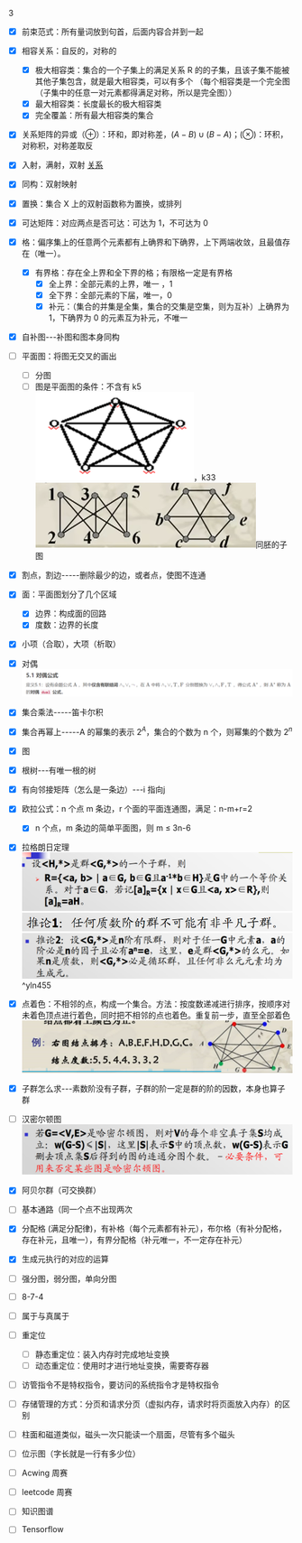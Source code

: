 3
- [x] 前束范式：所有量词放到句首，后面内容合并到一起
- [x] 相容关系：自反的，对称的
	- [x] 极大相容类：集合的一个子集上的满足关系 R 的的子集，且该子集不能被其他子集包含，就是最大相容类，可以有多个 （每个相容类是一个完全图（子集中的任意一对元素都得满足对称，所以是完全图））
	- [x] 最大相容类：长度最长的极大相容类
	- [x] 完全覆盖：所有最大相容类的集合
- [x] 关系矩阵的异或（$\oplus$）：环和，即对称差，$(A-B)\cup(B-A)$；($\otimes$)：环积，对称积，对称差取反
- [x] 入射，满射，双射 [关系](离散数学/关系.md#^oenrac)
- [x] 同构：双射映射
- [x] 置换：集合 X 上的双射函数称为置换，或排列
- [x] 可达矩阵：对应两点是否可达：可达为 1，不可达为 0
- [x] 格：偏序集上的任意两个元素都有上确界和下确界，上下两端收敛，且最值存在（唯一）。
	- [x] 有界格：存在全上界和全下界的格；有限格一定是有界格
		- [x] 全上界：全部元素的上界，唯一 ，1
		- [x] 全下界：全部元素的下届，唯一，0
		- [x] 补元：（集合的并集是全集，集合的交集是空集，则为互补）上确界为 1，下确界为 0 的元素互为补元，不唯一
- [x] 自补图---补图和图本身同构
- [ ] 平面图：将图无交叉的画出
	- [ ] 分图
	- [ ] 图是平面图的条件：不含有 k5![](附件/Pasted%20image%2020230326090943.png)，k33 ![](附件/Pasted%20image%2020230326091152.png)同胚的子图
- [x] 割点，割边-----删除最少的边，或者点，使图不连通
- [x] 面：平面图划分了几个区域
	- [x] 边界：构成面的回路
	- [x] 度数：边界的长度
- [x] 小项（合取），大项（析取）
- [x] 对偶![](附件/Pasted%20image%2020230318212533.png)
- [x] 集合乘法-----笛卡尔积
- [x] 集合再幂上-----A 的幂集的表示 $2^A$，集合的个数为 n 个，则幂集的个数为 $2^n$
- [x] 图
- [x] 根树---有唯一根的树
- [x] 有向邻接矩阵（怎么是一条边）---i 指向j
- [x] 欧拉公式：n 个点 m 条边，r 个面的平面连通图，满足：n-m+r=2
	- [x] n 个点，m 条边的简单平面图，则 m $\le$ 3n-6
- [x] 拉格朗日定理![](附件/Pasted%20image%2020230318223440.png) ![](附件/Pasted%20image%2020230318223501.png) ![](附件/Pasted%20image%2020230318223516.png)  ^yln455
- [x] 点着色：不相邻的点，构成一个集合。方法：按度数递减进行排序，按顺序对未着色顶点进行着色，同时把不相邻的点也着色。重复前一步，直至全部着色![](附件/Pasted%20image%2020230317212614.png)
- [x] 子群怎么求---素数阶没有子群，子群的阶一定是群的阶的因数，本身也算子群
- [ ] 汉密尔顿图![](附件/Pasted%20image%2020230321092912.png)
- [x] 阿贝尔群（可交换群）
- [ ] 基本通路（同一个点不出现两次
- [x] 分配格 (满足分配律)，有补格（每个元素都有补元），布尔格（有补分配格，存在补元，且唯一），有界分配格（补元唯一，不一定存在补元）
- [x] 生成元执行的对应的运算
- [ ] 强分图，弱分图，单向分图
- [ ] 8-7-4
- [ ] 属于与真属于

 - [ ] 重定位
	 - [ ] 静态重定位：装入内存时完成地址变换
	 - [ ] 动态重定位：使用时才进行地址变换，需要寄存器
 - [ ] 访管指令不是特权指令，要访问的系统指令才是特权指令
 - [ ] 存储管理的方式：分页和请求分页（虚拟内存，请求时将页面放入内存）的区别
 - [ ] 柱面和磁道类似，磁头一次只能读一个扇面，尽管有多个磁头
 - [ ] 位示图（字长就是一行有多少位）

- [ ] Acwing 周赛
- [ ] leetcode 周赛
- [ ] 知识图谱
- [ ] Tensorflow